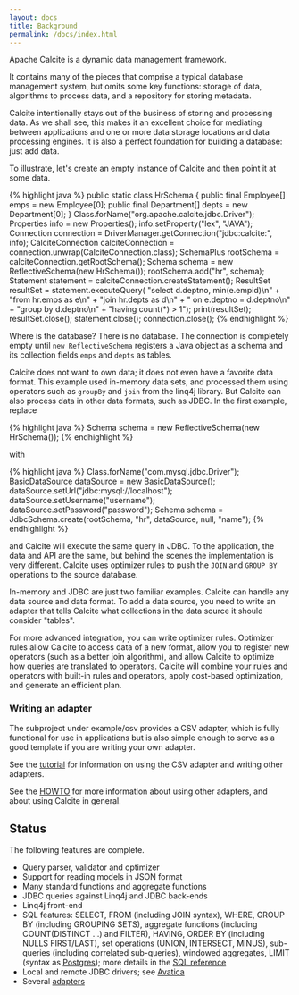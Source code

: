 ```yaml
---
layout: docs
title: Background
permalink: /docs/index.html
---
```

<!--
{% comment %}
Licensed to the Apache Software Foundation (ASF) under one or more
contributor license agreements.  See the NOTICE file distributed with
this work for additional information regarding copyright ownership.
The ASF licenses this file to you under the Apache License, Version 2.0
(the "License"); you may not use this file except in compliance with
the License.  You may obtain a copy of the License at

http://www.apache.org/licenses/LICENSE-2.0

Unless required by applicable law or agreed to in writing, software
distributed under the License is distributed on an "AS IS" BASIS,
WITHOUT WARRANTIES OR CONDITIONS OF ANY KIND, either express or implied.
See the License for the specific language governing permissions and
limitations under the License.
{% endcomment %}
-->

Apache Calcite is a dynamic data management framework.

It contains many of the pieces that comprise a typical database
management system, but omits some key functions: storage of data,
algorithms to process data, and a repository for storing metadata.

Calcite intentionally stays out of the business of storing and
processing data. As we shall see, this makes it an excellent choice
for mediating between applications and one or more data storage
locations and data processing engines. It is also a perfect foundation
for building a database: just add data.

To illustrate, let's create an empty instance of Calcite and then
point it at some data.

{% highlight java %}
public static class HrSchema {
  public final Employee[] emps = new Employee[0];
  public final Department[] depts = new Department[0];
}
Class.forName("org.apache.calcite.jdbc.Driver");
Properties info = new Properties();
info.setProperty("lex", "JAVA");
Connection connection =
    DriverManager.getConnection("jdbc:calcite:", info);
CalciteConnection calciteConnection =
    connection.unwrap(CalciteConnection.class);
SchemaPlus rootSchema = calciteConnection.getRootSchema();
Schema schema = new ReflectiveSchema(new HrSchema());
rootSchema.add("hr", schema);
Statement statement = calciteConnection.createStatement();
ResultSet resultSet = statement.executeQuery(
    "select d.deptno, min(e.empid)\n"
    + "from hr.emps as e\n"
    + "join hr.depts as d\n"
    + "  on e.deptno = d.deptno\n"
    + "group by d.deptno\n"
    + "having count(*) > 1");
print(resultSet);
resultSet.close();
statement.close();
connection.close();
{% endhighlight %}

Where is the database? There is no database. The connection is
completely empty until `new ReflectiveSchema` registers a Java
object as a schema and its collection fields `emps` and `depts` as
tables.

Calcite does not want to own data; it does not even have a favorite data
format. This example used in-memory data sets, and processed them
using operators such as `groupBy` and `join` from the linq4j
library. But Calcite can also process data in other data formats, such
as JDBC. In the first example, replace

{% highlight java %}
Schema schema = new ReflectiveSchema(new HrSchema());
{% endhighlight %}

with

{% highlight java %}
Class.forName("com.mysql.jdbc.Driver");
BasicDataSource dataSource = new BasicDataSource();
dataSource.setUrl("jdbc:mysql://localhost");
dataSource.setUsername("username");
dataSource.setPassword("password");
Schema schema = JdbcSchema.create(rootSchema, "hr", dataSource,
    null, "name");
{% endhighlight %}

and Calcite will execute the same query in JDBC. To the application,
the data and API are the same, but behind the scenes the
implementation is very different. Calcite uses optimizer rules to push
the `JOIN` and `GROUP BY` operations to the source database.

In-memory and JDBC are just two familiar examples. Calcite can handle
any data source and data format. To add a data source, you need to
write an adapter that tells Calcite what collections in the data
source it should consider "tables".

For more advanced integration, you can write optimizer
rules. Optimizer rules allow Calcite to access data of a new format,
allow you to register new operators (such as a better join algorithm),
and allow Calcite to optimize how queries are translated to
operators. Calcite will combine your rules and operators with built-in
rules and operators, apply cost-based optimization, and generate an
efficient plan.

### Writing an adapter

The subproject under example/csv provides a CSV adapter, which is
fully functional for use in applications but is also simple enough to
serve as a good template if you are writing your own adapter.

See the <a href="{{ site.baseurl }}/docs/tutorial.html">tutorial</a> for information on using
the CSV adapter and writing other adapters.

See the <a href="howto.html">HOWTO</a> for more information about
using other adapters, and about using Calcite in general.

## Status

The following features are complete.

* Query parser, validator and optimizer
* Support for reading models in JSON format
* Many standard functions and aggregate functions
* JDBC queries against Linq4j and JDBC back-ends
* Linq4j front-end
* SQL features: SELECT, FROM (including JOIN syntax), WHERE, GROUP BY
  (including GROUPING SETS), aggregate functions (including
  COUNT(DISTINCT ...) and FILTER), HAVING, ORDER BY (including NULLS
  FIRST/LAST), set operations (UNION, INTERSECT, MINUS), sub-queries
  (including correlated sub-queries), windowed aggregates, LIMIT
  (syntax as <a
  href="https://www.postgresql.org/docs/8.4/static/sql-select.html#SQL-LIMIT">Postgres</a>);
  more details in the [SQL reference](reference.html)
* Local and remote JDBC drivers; see [Avatica](avatica_overview.html)
* Several [adapters](adapter.html)
